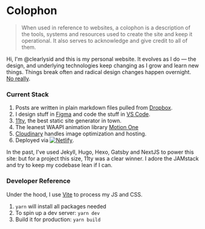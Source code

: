 # Colophon

> When used in reference to websites, a colophon is a description of the tools, systems and resources used to create the site and keep it operational. It also serves to acknowledge and give credit to all of them.

Hi, I'm @clearlysid and this is my personal website. It evolves as I do — the design, and underlying technologies keep changing as I grow and learn new things. Things break often and radical design changes happen overnight. [No really](https://twitter.com/clearlysid/status/1394198294193086465?s=20).

### Current Stack

1. Posts are written in plain markdown files pulled from [Dropbox](https://www.dropbox.com).
2. I design stuff in [Figma](https://www.figma.com/) and code the stuff in [VS Code](https://code.visualstudio.com/).
3. [11ty](https://www.11ty.dev/), the best static site generator in town.
4. The leanest WAAPI animation library [Motion One](https://motion.dev)
5. [Cloudinary](https://cloudinary.com/) handles image optimization and hosting.
6. Deployed via [![Netlify](https://api.netlify.com/api/v1/badges/4fc3be70-90bc-44a2-80f0-8deebc83575a/deploy-status)](https://app.netlify.com/sites/sidds/deploys).

In the past, I've used Jekyll, Hugo, Hexo, Gatsby and NextJS to power this site: but for a project this size, 11ty was a clear winner. I adore the JAMstack and try to keep my codebase lean if I can.

### Developer Reference

Under the hood, I use [Vite](https://vitejs.dev/) to process my JS and CSS.

1. `yarn` will install all packages needed
2. To spin up a dev server: `yarn dev`
3. Build it for production: `yarn build`
